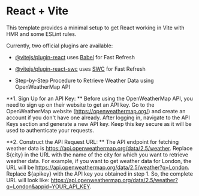 # React + Vite

This template provides a minimal setup to get React working in Vite with HMR and some ESLint rules.

Currently, two official plugins are available:

- [@vitejs/plugin-react](https://github.com/vitejs/vite-plugin-react/blob/main/packages/plugin-react/README.md) uses [Babel](https://babeljs.io/) for Fast Refresh
- [@vitejs/plugin-react-swc](https://github.com/vitejs/vite-plugin-react-swc) uses [SWC](https://swc.rs/) for Fast Refresh

- Step-by-Step Procedure to Retrieve Weather Data using OpenWeatherMap API

**1. Sign Up for an API Key:
**
Before using the OpenWeatherMap API, you need to sign up on their website to get an API key.
Go to the OpenWeatherMap website (https://openweathermap.org/) and create an account if you don't have one already.
After logging in, navigate to the API Keys section and generate a new API key. Keep this key secure as it will be used to authenticate your requests.

**2. Construct the API Request URL:
**
The API endpoint for fetching weather data is https://api.openweathermap.org/data/2.5/weather.
Replace ${city} in the URL with the name of the city for which you want to retrieve weather data. For example, if you want to get weather data for London, the URL will be https://api.openweathermap.org/data/2.5/weather?q=London.
Replace ${apikey} with the API key you obtained in step 1.
So, the complete URL will look like: https://api.openweathermap.org/data/2.5/weather?q=London&appid=YOUR_API_KEY.

